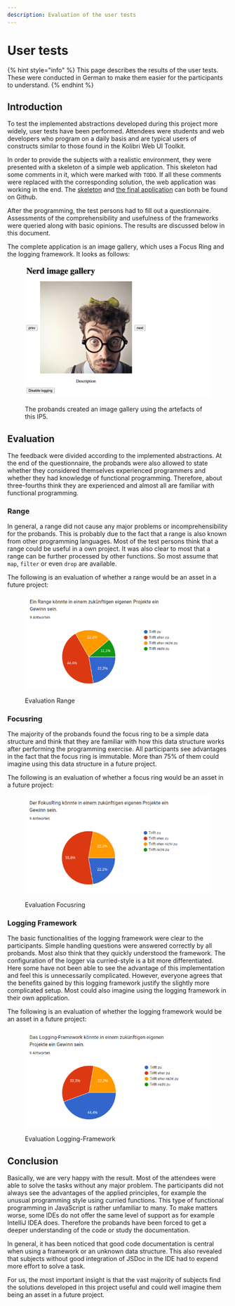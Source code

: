 ```yaml
---
description: Evaluation of the user tests
---
```


# User tests

{% hint style="info" %}
This page describes the results of the user tests. These were conducted in German to make them easier for the participants to understand.
{% endhint %}

## Introduction

To test the implemented abstractions developed during this project more widely, user tests have been performed. Attendees were students and web developers who program on a daily basis and are typical users of constructs similar to those found in the Kolibri Web UI Toolkit.

In order to provide the subjects with a realistic environment, they were presented with a skeleton of a simple web application. This skeleton had some comments in it, which were marked with `TODO`. If all these comments were replaced with the corresponding solution, the web application was working in the end. The [skeleton](https://github.com/wildwyss/ip5-usertests/blob/empty-test/userTest.js) and [the final application](https://github.com/wildwyss/ip5-usertests/blob/main/docs/userTest.js) can both be found on Github.

After the programming, the test persons had to fill out a questionnaire. Assessments of the comprehensibility and usefulness of the frameworks were queried along with basic opinions. The results are discussed below in this document.

The complete application is an image gallery, which uses a Focus Ring and the logging framework. It looks as follows:

<figure><img src="../.gitbook/assets/image (2).png" alt=""><figcaption><p>The probands created an image gallery using the artefacts of this IP5.</p></figcaption></figure>

## Evaluation

The feedback were divided according to the implemented abstractions. At the end of the questionnaire, the probands were also allowed to state whether they considered themselves experienced programmers and whether they had knowledge of functional programming. Therefore, about three-fourths think they are experienced and almost all are familiar with functional programming.

### Range

In general, a range did not cause any major problems or incomprehensibility for the probands. This is probably due to the fact that a range is also known from other programming languages. Most of the test persons think that a range could be useful in a own project. It was also clear to most that a range can be further processed by other functions. So most assume that `map`, `filter` or even `drop` are available.

The following is an evaluation of whether a range would be an asset in a future project:

<figure><img src="../.gitbook/assets/image (8).png" alt=""><figcaption><p>Evaluation Range</p></figcaption></figure>

### Focusring

The majority of the probands found the focus ring to be a simple data structure and think that they are familiar with how this data structure works after performing the programming exercise. All participants see advantages in the fact that the focus ring is immutable. More than 75% of them could imagine using this data structure in a future project.

The following is an evaluation of whether a focus ring would be an asset in a future project:

<figure><img src="../.gitbook/assets/image (3).png" alt=""><figcaption><p>Evaluation Focusring</p></figcaption></figure>

### Logging Framework

The basic functionalities of the logging framework were clear to the participants. Simple handling questions were answered correctly by all probands. Most also think that they quickly understood the framework. The configuration of the logger via curried-style is a bit more differentiated. Here some have not been able to see the advantage of this implementation and feel this is unnecessarily complicated. However, everyone agrees that the benefits gained by this logging framework justify the slightly more complicated setup. Most could also imagine using the logging framework in their own application.

The following is an evaluation of whether the logging framework would be an asset in a future project:

<figure><img src="../.gitbook/assets/image.png" alt=""><figcaption><p>Evaluation Logging-Framework</p></figcaption></figure>

## Conclusion

Basically, we are very happy with the result. Most of the attendees were able to solve the tasks without any major problem. The participants did not always see the advantages of the applied principles, for example the unusual programming style using curried functions. This type of functional programming in JavaScript is rather unfamiliar to many. To make matters worse, some IDEs do not offer the same level of support as for example IntelliJ IDEA does. Therefore the probands have been forced to get a deeper understanding of the code or study the documentation.&#x20;

In general, it has been noticed that good code documentation is central when using a framework or an unknown data structure. This also revealed that subjects without good integration of JSDoc in the IDE had to expend more effort to solve a task.

For us, the most important insight is that the vast majority of subjects find the solutions developed in this project useful and could well imagine them being an asset in a future project.
